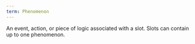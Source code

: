 ```yaml
---
term: Phenomenon
---
```

An event, action, or piece of logic associated with a slot. Slots can contain up to one phenomenon.
